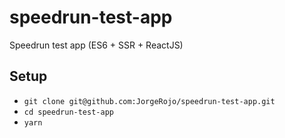 # speedrun-test-app
Speedrun test app (ES6 + SSR + ReactJS)


## Setup 

- `git clone git@github.com:JorgeRojo/speedrun-test-app.git`
- `cd speedrun-test-app`
- `yarn`
